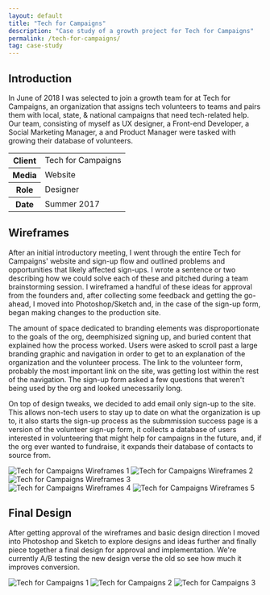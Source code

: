 ```yaml
---
layout: default
title: "Tech for Campaigns"
description: "Case study of a growth project for Tech for Campaigns"
permalink: /tech-for-campaigns/
tag: case-study
---
```


<section>
	<h2 class="visually-hidden">Introduction</h2>
	<div>
		<p>In June of 2018 I was selected to join a growth team for at Tech for Campaigns, an organization that assigns tech volunteers to teams and pairs them with local, state, & national campaigns that need tech-related help. Our team, consisting of myself as UX designer, a Front-end Developer, a Social Marketing Manager, a and Product Manager were tasked with growing their database of volunteers.</p>
	</div>
	<div>
		<table>
			<tbody>
				<tr>
					<th>Client</th>
					<td>Tech for Campaigns</td>
				</tr>
				<tr>
					<th>Media</th>
					<td>Website</td>
				</tr>
				<tr>
					<th>Role</th>
					<td>Designer</td>
				</tr>
				<tr>
					<th>Date</th>
					<td>Summer 2017</td>
				</tr>
			</tbody>
		</table>
	</div>
</section>
<section>
	<div>
		<h2>Wireframes</h2>
		<p>After an initial introductory meeting, I went through the entire Tech for Campaigns' website and sign-up flow and outlined problems and opportunities that likely affected sign-ups. I wrote a sentence or two describing how we could solve each of these and pitched during a team brainstorming session. I wireframed a handful of these ideas for approval from the founders and, after collecting some feedback and getting the go-ahead, I moved into Photoshop/Sketch and, in the case of the sign-up form, began making changes to the production site.</p>
		<p>The amount of space dedicated to branding elements was disproportionate to the goals of the org, deemphisized signing up, and buried content that explained how the process worked. Users were asked to scroll past a large branding graphic and navigation in order to get to an explanation of the organization and the volunteer process. The link to the volunteer form, probably the most important link on the site, was getting lost within the rest of the navigation. The sign-up form asked a few questions that weren't being used by the org and looked unecessarily long.</p>
		<p>On top of design tweaks, we decided to add email only sign-up to the site. This allows non-tech users to stay up to date on what the organization is up to, it also starts the sign-up process as the submmission success page is a version of the volunteer sign-up form, it collects a database of users interested in volunteering that might help for campaigns in the future, and, if the org ever wanted to fundraise, it expands their database of contacts to source from.</p>
	</div>
	<div>
		<img src="/work-item-screens/tfc-wireframe-01.png" alt="Tech for Campaigns Wireframes 1">
		<img src="/work-item-screens/tfc-wireframe-03.png" alt="Tech for Campaigns Wireframes 2">
		<img src="/work-item-screens/tfc-wireframe-04.png" alt="Tech for Campaigns Wireframes 3">
	</div>
	<div>
		<img src="/work-item-screens/tfc-wireframe-03.png" alt="Tech for Campaigns Wireframes 4">
		<img src="/work-item-screens/tfc-wireframe-02.png" alt="Tech for Campaigns Wireframes 5">
	</div>
</section>
<section>
	<div>
		<h2>Final Design</h2>
		<p>After getting approval of the wireframes and basic design direction I moved into Photoshop and Sketch to explore designs and ideas further and finally piece together a final design for approval and implementation. We're currently A/B testing the new design verse the old so see how much it improves conversion.</p>
	</div>
	<div class="span-2">
		<img src="/work-item-screens/tfc-01.png" alt="Tech for Campaigns 1">
		<img src="/work-item-screens/tfc-02.png" alt="Tech for Campaigns 2">
		<img src="/work-item-screens/tfc-03.png" alt="Tech for Campaigns 3">
	</div>
</section>

